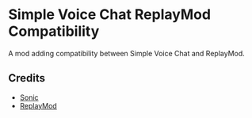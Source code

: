 # Simple Voice Chat ReplayMod Compatibility

A mod adding compatibility between Simple Voice Chat and ReplayMod.

## Credits

- [Sonic](https://github.com/waywardgeek/sonic)
- [ReplayMod](https://github.com/ReplayMod/ReplayMod)